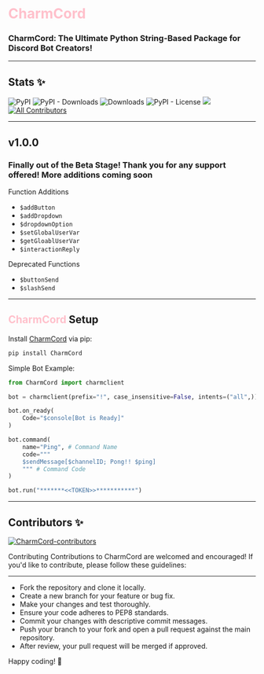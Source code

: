 # <span style="color:pink">CharmCord</span>

### CharmCord: The Ultimate Python String-Based Package for Discord Bot Creators!

---

## Stats ✨
![PyPI](https://img.shields.io/pypi/v/charmcord)
![PyPI - Downloads](https://img.shields.io/pypi/dm/aoipy?color=green&label=downloads)
![Downloads](https://static.pepy.tech/personalized-badge/aoipy?period=total&units=international_system&left_color=grey&right_color=green&left_text=downloads)
![PyPI - License](https://img.shields.io/pypi/l/aoipy)
![](https://tokei.rs/b1/github/tomschimansky/aoipy)
[![All Contributors](https://img.shields.io/badge/all_contributors-4-orange.svg?style=flat-square)](#contributors-)

---

## v1.0.0
### Finally out of the Beta Stage! Thank you for any support offered! More additions coming soon

Function Additions

- `$addButton`
- `$addDropdown`
- `$dropdownOption`
- `$setGlobalUserVar`
- `$getGloablUserVar`
- `$interactionReply`

Deprecated Functions

- `$buttonSend`
- `$slashSend`

--- 
## <span style="color:pink">CharmCord</span> Setup

Install [CharmCord](https://pypi.org/charmcord) via pip:

```bash
pip install CharmCord
```

Simple Bot Example:
```python
from CharmCord import charmclient

bot = charmclient(prefix="!", case_insensitive=False, intents=("all",))

bot.on_ready(
    Code="$console[Bot is Ready]"
)

bot.command(
    name="Ping", # Command Name
    code="""
    $sendMessage[$channelID; Pong!! $ping]
    """ # Command Code
)

bot.run("*******<<TOKEN>>***********")
```
---

## Contributors ✨

<a href="https://github.com/LilbabxJJ-1/CharmCord/graphs/contributors">
  <img src="https://contrib.rocks/image?repo=LilbabxJJ-1/CharmCord"  alt="CharmCord-contributors"/>
</a>


Contributing
Contributions to CharmCord are welcomed and encouraged! If you'd like to contribute, please follow these guidelines:

--- 

- Fork the repository and clone it locally.
- Create a new branch for your feature or bug fix.
- Make your changes and test thoroughly.
- Ensure your code adheres to PEP8 standards.
- Commit your changes with descriptive commit messages.
- Push your branch to your fork and open a pull request against the main repository.
- After review, your pull request will be merged if approved.
  
Happy coding! 🚀
